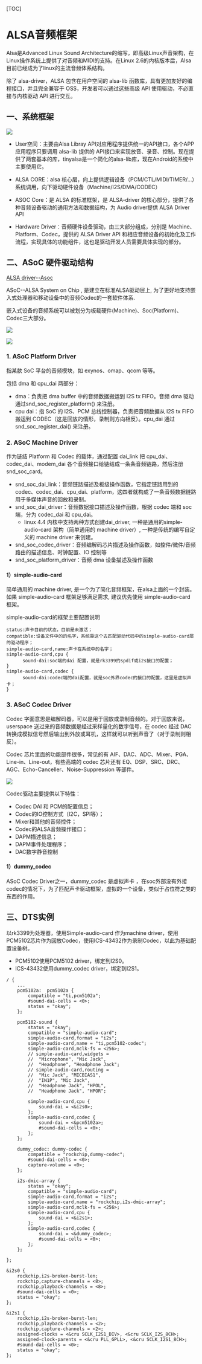 [TOC]



# ALSA音频框架

Alsa是Advanced Linux Sound Architecture的缩写，即高级Linux声音架构，在Linux操作系统上提供了对音频和MIDI的支持。在Linux 2.6的内核版本后，Alsa目前已经成为了linux的主流音频体系结构。

除了 alsa-driver，ALSA 包含在用户空间的 alsa-lib 函数库，具有更加友好的编程接口，并且完全兼容于 OSS，开发者可以通过这些高级 API 使用驱动，不必直接与内核驱动 API 进行交互。



## 一、系统框架

![](https://upload-images.jianshu.io/upload_images/15877540-7c738b346bfbbfae.png?imageMogr2/auto-orient/strip%7CimageView2/2/w/1240)



- User空间：主要由Alsa Libray API对应用程序提供统一的API接口，各个APP应用程序只要调用 alsa-lib 提供的 API接口来实现放音、录音、控制。现在提供了两套基本的库，tinyalsa是一个简化的alsa-lib库，现在Android的系统中主要使用它。

- ALSA CORE：alsa 核心层，向上提供逻辑设备（PCM/CTL/MIDI/TIMER/…）系统调用，向下驱动硬件设备（Machine/I2S/DMA/CODEC）

- ASOC Core：是 ALSA 的标准框架，是 ALSA-driver 的核心部分，提供了各种音频设备驱动的通用方法和数据结构，为 Audio driver提供 ALSA Driver API

- Hardware Driver：音频硬件设备驱动，由三大部分组成，分别是 Machine、Platform、Codec，提供的 ALSA Driver API 和相应音频设备的初始化及工作流程，实现具体的功能组件，这也是驱动开发人员需要具体实现的部分。



## 二、ASoC  硬件驱动结构

[ALSA driver--Asoc](https://www.cnblogs.com/fellow1988/p/6216123.html)

ASoC--ALSA System on Chip , 是建立在标准ALSA驱动层上, 为了更好地支持嵌入式处理器和移动设备中的音频Codec的一套软件体系.

嵌入式设备的音频系统可以被划分为板载硬件(Machine)、Soc(Platform)、Codec三大部分。

![](https://img2020.cnblogs.com/blog/1851249/202006/1851249-20200617090924475-1465027048.png)

![](https://images2015.cnblogs.com/blog/709240/201612/709240-20161223203916854-1074717321.png)

### 1. ASoC Platform Driver

指某款 SoC 平台的音频模块，如 exynos、omap、qcom 等等。

包括 dma 和 cpu_dai 两部分：

- dma：负责把 dma buffer 中的音频数据搬运到 I2S tx FIFO。音频 dma 驱动通过snd_soc_register_platform() 来注册。
- cpu dai：指 SoC 的 I2S、PCM 总线控制器，负责把音频数据从 I2S tx FIFO 搬运到 CODEC（这是回放的情形，录制则方向相反）。cpu_dai 通过 snd_soc_register_dai() 来注册。



### 2. ASoC Machine Driver

作为链结 Platform 和 Codec 的载体，通过配置 dai_link 把 cpu_dai、codec_dai、modem_dai 各个音频接口给链结成一条条音频链路，然后注册 snd_soc_card。

- snd_soc_dai_link：音频链路描述及板级操作函数，它指定链路用到的 codec、codec_dai、cpu_dai、platform，这四者就构成了一条音频数据链路用于多媒体声音的回放和录制。
- snd_soc_dai_driver：音频数据接口描述及操作函数，根据 codec 端和 soc 端，分为 codec_dai 和 cpu_dai。
  - linux 4.4 内核中支持两种方式创建dai_driver,  一种是通用的simple-audio-card 架构（简单通用的 machine driver）,  一种是传统的编写自定义的 machine driver 来创建。
- snd_soc_codec_driver：音频编解码芯片描述及操作函数，如控件/微件/音频路由的描述信息、时钟配置、IO 控制等
- snd_soc_platform_driver：音频 dma 设备描述及操作函数



#### 1）simple-audio-card

简单通用的 machine driver, 是一个为了简化音频框架，在alsa上面的一个封装。如果 simple-audio-card 框架足够满足需求, 建议优先使用 simple-audio-card 框架。

simple-audio-card的框架主要配置说明

```shell
status:声卡目前的状态，目前是未激活；
compatible:设备文件中的的名字，系统靠这个去匹配驱动代码中的simple-audio-card层的驱动程序；
simple-audio-card,name:声卡在系统中的名字；
simple-audio-card,cpu {
      sound-dai:soc端的dai 配置，就是rk3399的spdif或i2s接口的配置；
}
simple-audio-card,codec {
      sound-dai:codec端的dai配置，就是soc外界codec的接口的配置，这里是虚拟声卡；
}
```



### 3. ASoC Codec Driver

Codec 字面意思是编解码器，可以是用于回放或录制音频的。对于回放来说，userspace 送过来的音频数据是经过采样量化的数字信号，在 codec 经过 DAC 转换成模拟信号然后输出到外放或耳机，这样就可以听到声音了（对于录制则相反）。

Codec 芯片里面的功能部件很多，常见的有 AIF、DAC、ADC、Mixer、PGA、Line-in、Line-out，有些高端的 codec 芯片还有 EQ、DSP、SRC、DRC、AGC、Echo-Canceller、Noise-Suppression 等部件。

![](https://pic4.zhimg.com/80/v2-3bd41a072f6805bee42b017e2a9f66fb_720w.jpg)

Codec驱动主要提供以下特性：

- Codec DAI 和 PCM的配置信息；
- Codec的IO控制方式（I2C，SPI等）；
- Mixer和其他的音频控件；
- Codec的ALSA音频操作接口；
- DAPM描述信息；
- DAPM事件处理程序；
- DAC数字静音控制



#### 1）dummy_codec

ASoC Codec Driver之一，dummy_codec 是虚拟声卡 ，在soc外部没有外接codec的情况下，为了匹配声卡驱动框架，虚拟的一个设备，类似于占位符之类的东西的作用。





## 三、DTS实例

以rk3399为处理器，使用Simple-audio-card 作为machine driver，使用PCM5102芯片作为回放Codec，使用ICS-43432作为录制Codec，以此为基础配置设备树。

- PCM5102使用PCM5102 driver，绑定到I2S0。
- ICS-43432使用dummy_codec driver，绑定到I2S1。

```shell
/ {
	...
	pcm5102a:  pcm5102a {
		compatible = "ti,pcm5102a";
		#sound-dai-cells = <0>;
		status = "okay";
	};

	pcm5102-sound {
		status = "okay";
		compatible = "simple-audio-card";
		simple-audio-card,format = "i2s";
		simple-audio-card,name = "ti,pcm5102-codec";
		simple-audio-card,mclk-fs = <256>;
		// simple-audio-card,widgets =
		// 	"Microphone", "Mic Jack",
		// 	"Headphone", "Headphone Jack";
		// simple-audio-card,routing =
		// 	"Mic Jack", "MICBIAS1",
		// 	"IN1P", "Mic Jack",
		// 	"Headphone Jack", "HPOL",
		// 	"Headphone Jack", "HPOR";

		simple-audio-card,cpu {
			sound-dai = <&i2s0>;
		};
		simple-audio-card,codec {
			sound-dai = <&pcm5102a>;
			#sound-dai-cells = <0>;
		};
	};
	
	dummy_codec: dummy-codec {
        compatible = "rockchip,dummy-codec";
        #sound-dai-cells = <0>;
        capture-volume = <0>;
    };
    
    i2s-dmic-array {
		status = "okay";
		compatible = "simple-audio-card";
		simple-audio-card,format = "i2s";
		simple-audio-card,name = "rockchip,i2s-dmic-array";
		simple-audio-card,mclk-fs = <256>;
		simple-audio-card,cpu {
			sound-dai = <&i2s1>;
		};
		simple-audio-card,codec {
			sound-dai = <&dummy_codec>;
			#sound-dai-cells = <0>;
		};
	};
	
};
	
&i2s0 {
	rockchip,i2s-broken-burst-len;
	rockchip,capture-channels = <8>;
	rockchip,playback-channels = <8>;
	#sound-dai-cells = <0>;
	status = "okay";
};

&i2s1 {
	rockchip,i2s-broken-burst-len;
	rockchip,playback-channels = <2>;
	rockchip,capture-channels = <2>;
	assigned-clocks = <&cru SCLK_I2S1_DIV>, <&cru SCLK_I2S_8CH>;
	assigned-clock-parents = <&cru PLL_GPLL>, <&cru SCLK_I2S1_8CH>;
	#sound-dai-cells = <0>;
	status = "okay";
};
```

